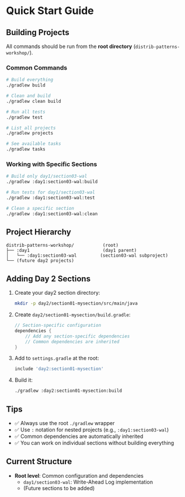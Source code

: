 # Quick Start Guide

## Building Projects

All commands should be run from the **root directory** (`distrib-patterns-workshop/`).

### Common Commands

```bash
# Build everything
./gradlew build

# Clean and build
./gradlew clean build

# Run all tests
./gradlew test

# List all projects
./gradlew projects

# See available tasks
./gradlew tasks
```

### Working with Specific Sections

```bash
# Build only day1/section03-wal
./gradlew :day1:section03-wal:build

# Run tests for day1/section03-wal
./gradlew :day1:section03-wal:test

# Clean a specific section
./gradlew :day1:section03-wal:clean
```

## Project Hierarchy

```
distrib-patterns-workshop/           (root)
├── :day1                            (day1 parent)
│   └── :day1:section03-wal         (section03-wal subproject)
└── (future day2 projects)
```

## Adding Day 2 Sections

1. Create your day2 section directory:
   ```bash
   mkdir -p day2/section01-mysection/src/main/java
   ```

2. Create `day2/section01-mysection/build.gradle`:
   ```groovy
   // Section-specific configuration
   dependencies {
       // Add any section-specific dependencies
       // Common dependencies are inherited
   }
   ```

3. Add to `settings.gradle` at the root:
   ```groovy
   include 'day2:section01-mysection'
   ```

4. Build it:
   ```bash
   ./gradlew :day2:section01-mysection:build
   ```

## Tips

- ✅ Always use the root `./gradlew` wrapper
- ✅ Use `:` notation for nested projects (e.g., `:day1:section03-wal`)
- ✅ Common dependencies are automatically inherited
- ✅ You can work on individual sections without building everything

## Current Structure

- **Root level**: Common configuration and dependencies
  - `day1/section03-wal`: Write-Ahead Log implementation
  - (Future sections to be added)

